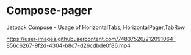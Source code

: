 # Compose-pager
Jetpack Compose - Usage of HorizontalTabs, HorizontalPager,TabRow


https://user-images.githubusercontent.com/74837526/212091064-856c6267-9f2d-4304-b8c7-d26cdbde0f86.mp4



